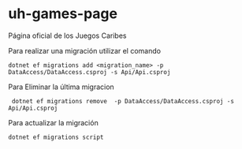 # uh-games-page
Página oficial de los Juegos Caribes


Para realizar una migración utilizar el comando
```
dotnet ef migrations add <migration_name> -p DataAccess/DataAccess.csproj -s Api/Api.csproj
```
Para Eliminar la última migracion 

```
 dotnet ef migrations remove  -p DataAccess/DataAccess.csproj -s Api/Api.csproj

```
Para actualizar la migración 
````
dotnet ef migrations script  
````